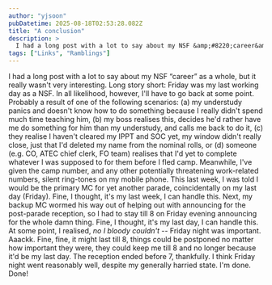 ```yaml
---
author: "yjsoon"
pubDatetime: 2025-08-18T02:53:28.082Z
title: "A conclusion"
description: >
  I had a long post with a lot to say about my NSF &amp;#8220;career&amp;#8221; as a whole, but it really wasn't very interesting. Long story short: Fri...
tags: ["Links", "Ramblings"]
---
```






I had a long post with a lot to say about my NSF &#8220;career&#8221; as a whole, but it really wasn't very interesting. Long story short: Friday was my last working day as a NSF. In all likelihood, however, I'll have to go back at some point. Probably a result of one of the following scenarios: (a) my understudy panics and doesn't know how to do something because I really didn't spend much time teaching him, (b) my boss realises this, decides he'd rather have me do something for him than my understudy, and calls me back to do it, (c) they realise I haven't cleared my IPPT and SOC yet, my window didn't really close, just that I'd deleted my name from the nominal rolls, or (d) someone (e.g. CO, ATEC chief clerk, FO team) realises that I'd yet to complete whatever I was supposed to for them before I fled camp. Meanwhile, I've given the camp number, and any other potentially threatening work-related numbers, silent ring-tones on my mobile phone. This last week, I was told I would be the primary MC for yet another parade, coincidentally on my last day (Friday). Fine, I thought, it's my last week, I can handle this. Next, my backup MC wormed his way out of helping out with announcing for the post-parade reception, so I had to stay till 8 on Friday evening announcing for the whole damn thing. Fine, I thought, it's my last day, I can handle this. At some point, I realised, _no I bloody couldn't_ -- Friday night was important. Aaackk. Fine, fine, it might last till 8, things could be postponed no matter how important they were, they could keep me till 8 and no longer because it'd be my last day. The reception ended before 7, thankfully. I think Friday night went reasonably well, despite my generally harried state. I'm done. Done!